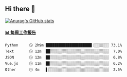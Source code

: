 ## Hi there 👋

[![Anurag's GitHub stats](https://github-readme-stats-orilights.vercel.app/api?username=orilights)](https://github.com/anuraghazra/github-readme-stats)

<!--
**OriLight152/OriLight152** is a ✨ _special_ ✨ repository because its `README.md` (this file) appears on your GitHub profile.

Here are some ideas to get you started:

- 🔭 I’m currently working on ...
- 🌱 I’m currently learning ...
- 👯 I’m looking to collaborate on ...
- 🤔 I’m looking for help with ...
- 💬 Ask me about ...
- 📫 How to reach me: ...
- 😄 Pronouns: ...
- ⚡ Fun fact: ...
-->

<!-- waka-box start -->
#### <a href="https://gist.github.com/92c8d5b388768c10efcba86e82b7c4fb" target="_blank">📊 每周工作报告</a>
```text
Python     🕓 2h9m █████████████████████▏░░░░░░░ 73.1%
Text       🕓 12m  ██░░░░░░░░░░░░░░░░░░░░░░░░░░░  7.0%
JSON       🕓 12m  █▉░░░░░░░░░░░░░░░░░░░░░░░░░░░  6.8%
Vue.js     🕓 11m  █▊░░░░░░░░░░░░░░░░░░░░░░░░░░░  6.2%
Other      🕓 4m   ▋░░░░░░░░░░░░░░░░░░░░░░░░░░░░  2.5%
```
<!-- Powered by https://github.com/journey-ad/waka-box-go . -->
<!-- waka-box end -->
